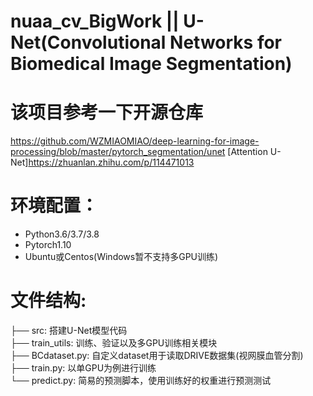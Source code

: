 # nuaa_cv_BigWork || U-Net(Convolutional Networks for Biomedical Image Segmentation)
# 该项目参考一下开源仓库
<https://github.com/WZMIAOMIAO/deep-learning-for-image-processing/blob/master/pytorch_segmentation/unet>
[Attention U-Net]<https://zhuanlan.zhihu.com/p/114471013>
# 环境配置：
* Python3.6/3.7/3.8
* Pytorch1.10
* Ubuntu或Centos(Windows暂不支持多GPU训练)
# 文件结构:
  ├── src: 搭建U-Net模型代码  
  ├── train_utils: 训练、验证以及多GPU训练相关模块  
  ├── BCdataset.py: 自定义dataset用于读取DRIVE数据集(视网膜血管分割)  
  ├── train.py: 以单GPU为例进行训练  
  └── predict.py: 简易的预测脚本，使用训练好的权重进行预测测试  
